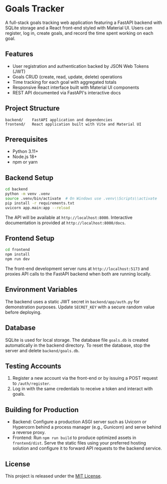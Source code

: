 # Goals Tracker

A full-stack goals tracking web application featuring a FastAPI backend with SQLite storage and a React front-end styled with Material UI. Users can register, log in, create goals, and record the time spent working on each goal.

## Features

- User registration and authentication backed by JSON Web Tokens (JWT)
- Goals CRUD (create, read, update, delete) operations
- Time tracking for each goal with aggregated totals
- Responsive React interface built with Material UI components
- REST API documented via FastAPI's interactive docs

## Project Structure

```
backend/    FastAPI application and dependencies
frontend/   React application built with Vite and Material UI
```

## Prerequisites

- Python 3.11+
- Node.js 18+
- npm or yarn

## Backend Setup

```bash
cd backend
python -m venv .venv
source .venv/bin/activate  # On Windows use .venv\\Scripts\\activate
pip install -r requirements.txt
uvicorn app.main:app --reload
```

The API will be available at `http://localhost:8000`. Interactive documentation is provided at `http://localhost:8000/docs`.

## Frontend Setup

```bash
cd frontend
npm install
npm run dev
```

The front-end development server runs at `http://localhost:5173` and proxies API calls to the FastAPI backend when both are running locally.

## Environment Variables

The backend uses a static JWT secret in `backend/app/auth.py` for demonstration purposes. Update `SECRET_KEY` with a secure random value before deploying.

## Database

SQLite is used for local storage. The database file `goals.db` is created automatically in the backend directory. To reset the database, stop the server and delete `backend/goals.db`.

## Testing Accounts

1. Register a new account via the front-end or by issuing a POST request to `/auth/register`.
2. Log in with the same credentials to receive a token and interact with goals.

## Building for Production

- Backend: Configure a production ASGI server such as Uvicorn or Hypercorn behind a process manager (e.g., Gunicorn) and serve behind a reverse proxy.
- Frontend: Run `npm run build` to produce optimized assets in `frontend/dist`. Serve the static files using your preferred hosting solution and configure it to forward API requests to the backend service.

## License

This project is released under the [MIT License](LICENSE).
